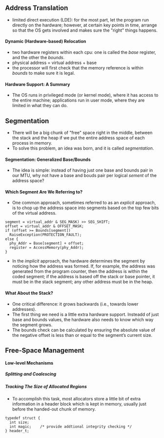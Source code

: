 ## Address Translation
* limited direct execution (LDE): for the most part, let the program run directly on the hardware; however, at certain key points in time, arrange so that the OS gets involved and makes sure the "right" things happens.
#### Dynamic (Hardware-based) Relocation
* two hardware registers within each cpu: one is called the *base* register, and the other the *bounds*.
* physical address = virtual address + base
* the processor will first check that the memory reference is within *bounds* to make sure it is legal.

#### Hardware Support: A Summary
* The OS runs in privileged mode (or kernel mode), where it has access to the entire machine; applications run in user mode, where they are limited in what they can do.

## Segmentation
* There will be a big chunk of "free" space right in the middle, between the stack and the heap if we put the entire address space of each process in memory.
* To solve this problem, an idea was born, and it is called *segmentation*.

#### Segmentation: Generalized Base/Bounds
* The idea is simple: instead of having just one base and bounds pair in our MTU, why not have a base and bouds pair per logical *sement* of the address space?

#### Which Segment Are We Referring to?
* One common approach, sometimes referred to as an *explicit* approach, is to chop up the address space into segments based on the top few bits of the virtual address.
```
segment = virtual_addr & SEG_MASK) >> SEG_SHIFT;
offset = virtual_addr & OFFSET_MASK;
if (offset >= Bounds[segment])
  RaiseException(PROTECTION_FAULT);
else {
  phy_Addr = Base[segment] + offset;
  register = AccessMemory(phy_Addr);
}
```
* In the *implicit* approach, the hardware determines the segment by noticing how the address was formed. If, for example, the address was generated from the program counter, then the address is within the coded segment; if the address is based off the stack or base pointer, it must be in the stack segment; any other address must be in the heap.
#### What About the Stack?
* One critical difference: it grows backwards (i.e., towards lower addresses).
* The first thing we need is a little extra hardware support. Insteadd of just base and bounds values, the hardware also needs to know which way the segment grows.
* The bounds check can be calculated by ensuring the absolute value of the negative offset is less than or equal to the segment’s current size.

## Free-Space Management
#### Low-level Mechanisms
##### Splitting and Coalescing
##### Tracking The Size of Allocated Regions
* To accomplish this task, most allocators store a little bit of extra information in a header block which is kept in memory, usually just before the handed-out chunk of memory. 
```
typedef struct {
  int size;
  int magic;    /* provide addtional integrity checking */
} header_t;
```
